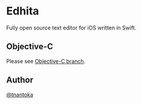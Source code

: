 Edhita
======

Fully open source text editor for iOS written in Swift.

## Objective-C

Please see [Objective-C branch](https://github.com/tnantoka/edhita/tree/Objective-C).

## Author

[@tnantoka](https://twitter.com/tnantoka)


